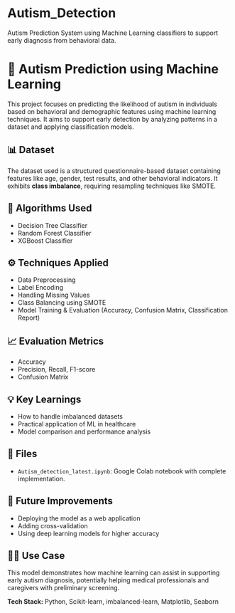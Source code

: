 # Autism_Detection
Autism Prediction System using Machine Learning classifiers to support early diagnosis from behavioral data.


# 🧠 Autism Prediction using Machine Learning

This project focuses on predicting the likelihood of autism in individuals based on behavioral and demographic features using machine learning techniques. It aims to support early detection by analyzing patterns in a dataset and applying classification models.

## 📊 Dataset

The dataset used is a structured questionnaire-based dataset containing features like age, gender, test results, and other behavioral indicators. It exhibits **class imbalance**, requiring resampling techniques like SMOTE.

## 🧪 Algorithms Used

* Decision Tree Classifier
* Random Forest Classifier
* XGBoost Classifier

## ⚙️ Techniques Applied

* Data Preprocessing
* Label Encoding
* Handling Missing Values
* Class Balancing using SMOTE
* Model Training & Evaluation (Accuracy, Confusion Matrix, Classification Report)

## 📈 Evaluation Metrics

* Accuracy
* Precision, Recall, F1-score
* Confusion Matrix

## 💡 Key Learnings

* How to handle imbalanced datasets
* Practical application of ML in healthcare
* Model comparison and performance analysis

## 📁 Files

* `Autism_detection_latest.ipynb`: Google Colab notebook with complete implementation.

## 🚀 Future Improvements

* Deploying the model as a web application
* Adding cross-validation
* Using deep learning models for higher accuracy

## 👩‍⚕️ Use Case

This model demonstrates how machine learning can assist in supporting early autism diagnosis, potentially helping medical professionals and caregivers with preliminary screening.


**Tech Stack:** Python, Scikit-learn, imbalanced-learn, Matplotlib, Seaborn
